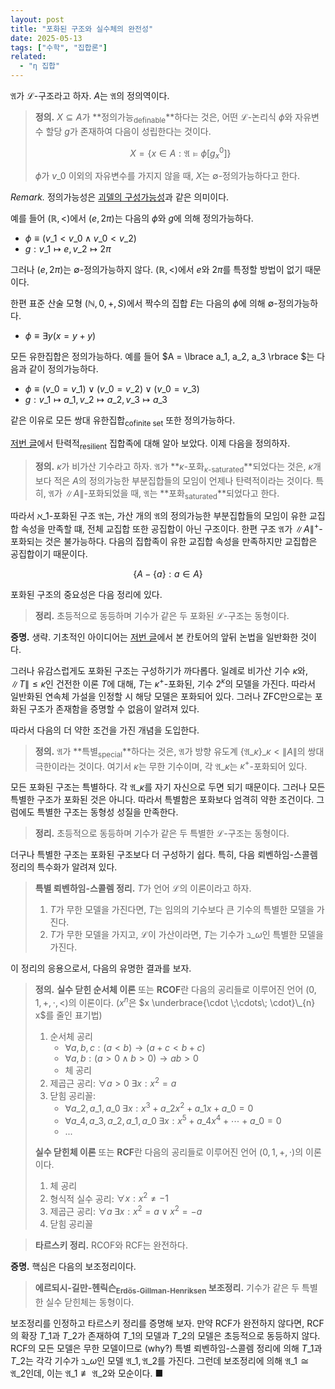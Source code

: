 ```yaml
---
layout: post
title: "포화된 구조와 실수체의 완전성"
date: 2025-05-13
tags: ["수학", "집합론"]
related:
  - "η 집합"
---
```


$\mathfrak{A}$가 $\mathcal{L}$-구조라고 하자. $A$는 $\mathfrak{A}$의 정의역이다.

> **정의.** $X \subseteq A$가 **정의가능<sub>definable</sub>**하다는 것은, 어떤 $\mathcal{L}$-논리식 $\phi$와 자유변수 할당 $g$가 존재하여 다음이 성립한다는 것이다.
>
> $$X = \{ x \in A : \mathfrak{A} \vDash \phi[g^0_x] \}$$
>
> $\phi$가 $v\_0$ 이외의 자유변수를 가지지 않을 때, $X$는 $\emptyset$-정의가능하다고 한다.

_Remark._ 정의가능성은 [괴델의 구성가능성](https://dimenerno.github.io/2024/12/11/VL-axiom/)과 같은 의미이다.

예를 들어 $(\mathbb{R}, <)$에서 $(e, 2\pi)$는 다음의 $\phi$와 $g$에 의해 정의가능하다.

- $\phi \equiv (v\_1 < v\_0 \land v\_0 < v\_2)$
- $g: v\_1 \mapsto e, v\_2 \mapsto 2\pi$

그러나 $(e, 2\pi)$는 $\emptyset$-정의가능하지 않다. $(\mathbb{R}, <)$에서 $e$와 $2\pi$를 특정할 방법이 없기 때문이다.

한편 표준 산술 모형 $(\mathbb{N}, 0, +, S)$에서 짝수의 집합 $E$는 다음의 $\phi$에 의해 $\emptyset$-정의가능하다.

- $\phi \equiv \exists y (x = y + y)$

모든 유한집합은 정의가능하다. 예를 들어 $A = \lbrace a_1, a_2, a_3 \rbrace $는 다음과 같이 정의가능하다.

- $\phi \equiv (v\_0 = v\_1) \lor (v\_0 = v\_2) \lor (v\_0 = v\_3)$
- $g: v\_1 \mapsto a\_1, v\_2 \mapsto a\_2, v\_3 \mapsto a\_3$

같은 이유로 모든 쌍대 유한집합<sub>cofinite set</sub> 또한 정의가능하다.

[저번 글](http://dimenerno.github.io/2025/05/09/resiliency/)에서 탄력적<sub>resilient</sub> 집합족에 대해 알아 보았다. 이제 다음을 정의하자.

> **정의.** $\kappa$가 비가산 기수라고 하자. $\mathfrak{A}$가 **$\kappa$-포화<sub>$\kappa$-saturated</sub>**되었다는 것은, $\kappa$개보다 적은 $A$의 정의가능한 부분집합들의 모임이 언제나 탄력적이라는 것이다. 특히, $\mathfrak{A}$가 $\|A\|$-포화되었을 때, $\mathfrak{A}$는 **포화<sub>saturated</sub>**되었다고 한다.

따라서 $\aleph\_1$-포화된 구조 $\mathfrak{A}$는, 가산 개의 $\mathfrak{A}$의 정의가능한 부분집합들의 모임이 유한 교집합 속성을 만족할 떄, 전체 교집합 또한 공집합이 아닌 구조이다. 한편 구조 $\mathfrak{A}$가 $\|A\|^+$-포화되는 것은 불가능하다. 다음의 집합족이 유한 교집합 속성을 만족하지만 교집합은 공집합이기 때문이다.

$$
\Big\{ A - \{ a \} : a \in A \Big\}
$$

포화된 구조의 중요성은 다음 정리에 있다.

> **정리.** 초등적으로 동등하며 기수가 같은 두 포화된 $\mathcal{L}$-구조는 동형이다.

**증명.** 생략. 기초적인 아이디어는 [저번 글](https://dimenerno.github.io/2025/05/08/resiliency/)에서 본 칸토어의 앞뒤 논법을 일반화한 것이다.

그러나 유감스럽게도 포화된 구조는 구성하기가 까다롭다. 일례로 비가산 기수 $\kappa$와, $\|T\| \leq \kappa$인 건전한 이론 $T$에 대해, $T$는 $\kappa^+$-포화된, 기수 $2^\kappa$의 모델을 가진다. 따라서 일반화된 연속체 가설을 인정할 시 해당 모델은 포화되어 있다. 그러나 ZFC만으로는 포화된 구조가 존재함을 증명할 수 없음이 알려져 있다.

따라서 다음의 더 약한 조건을 가진 개념을 도입한다.

> **정의.** $\mathfrak{A}$가 **특별<sub>special</sub>**하다는 것은, $\mathfrak{A}$가 방향 유도계 $\lbrace  \mathfrak{A}\_\kappa \rbrace \_{\kappa < \|A\|}$의 쌍대 극한이라는 것이다. 여기서 $\kappa$는 무한 기수이며, 각 $\mathfrak{A}\_\kappa$는 $\kappa^+$-포화되어 있다.

모든 포화된 구조는 특별하다. 각 $\mathfrak{A}\_\kappa$를 자기 자신으로 두면 되기 때문이다. 그러나 모든 특별한 구조가 포화된 것은 아니다. 따라서 특별함은 포화보다 엄격히 약한 조건이다. 그럼에도 특별한 구조는 동형성 성질을 만족한다.

> **정리.** 초등적으로 동등하며 기수가 같은 두 특별한 $\mathcal{L}$-구조는 동형이다.

더구나 특별한 구조는 포화된 구조보다 더 구성하기 쉽다. 특히, 다음 뢰벤하임-스콜렘 정리의 특수화가 알려져 있다.

> **특별 뢰벤하임-스콜렘 정리.** $T$가 언어 $\mathcal{L}$의 이론이라고 하자.
>
> 1. $T$가 무한 모델을 가진다면, $T$는 임의의 기수보다 큰 기수의 특별한 모델을 가진다.
> 2. $T$가 무한 모델을 가지고, $\mathcal{L}$이 가산이라면, $T$는 기수가 $\beth\_\omega$인 특별한 모델을 가진다.

이 정리의 응용으로서, 다음의 유명한 결과를 보자.

> **정의.** **실수 닫힌 순서체 이론** 또는 **RCOF**란 다음의 공리들로 이루어진 언어 $(0, 1, +, \cdot, <)$의 이론이다. ($x^n$은 $x \underbrace{\cdot \;\cdots\; \cdot}\_{n} x$를 줄인 표기법)
>
> 1. 순서체 공리
>    - $\forall a, b, c : (a < b) \rightarrow (a + c < b + c)$
>    - $\forall a, b : (a > 0 \land b > 0) \rightarrow ab > 0$
>    - 체 공리
> 2. 제곱근 공리: $\forall a > 0 \; \exists x : x^2 = a$
> 3. 닫힘 공리꼴:
>    - $\forall a\_2, a\_1, a\_0 \; \exists x :x^3 + a\_2x^2 + a\_1x + a\_0 = 0$
>    - $\forall a\_4, a\_3, a\_2, a\_1, a\_0\; \exists x : x^5 + a\_4x^4 + \cdots + a\_0 = 0$
>    - ...
>
> **실수 닫힌체 이론** 또는 **RCF**란 다음의 공리들로 이루어진 언어 $(0, 1, +, \cdot)$의 이론이다.
>
> 1. 체 공리
> 2. 형식적 실수 공리: $\forall x : x^2 \neq -1$
> 3. 제곱근 공리: $\forall a \; \exists x : x^2 = a \lor x^2 = -a$
> 4. 닫힘 공리꼴

> **타르스키 정리.** RCOF와 RCF는 완전하다.

**증명.** 핵심은 다음의 보조정리이다.

> **에르되시-길만-헨릭슨<sub>Erdös-Gillman-Henriksen</sub> 보조정리.** 기수가 같은 두 특별한 실수 닫힌체는 동형이다.

보조정리를 인정하고 타르스키 정리를 증명해 보자. 만약 RCF가 완전하지 않다면, RCF의 확장 $T\_1$과 $T\_2$가 존재하여 $T\_1$의 모델과 $T\_2$의 모델은 초등적으로 동등하지 않다. RCF의 모든 모델은 무한 모델이므로 (why?) 특별 뢰벤하임-스콜렘 정리에 의해 $T\_1$과 $T\_2$는 각각 기수가 $\beth\_\omega$인 모델 $\mathfrak{A}\_1, \mathfrak{A}\_2$를 가진다. 그런데 보조정리에 의해 $\mathfrak{A}\_1 \cong \mathfrak{A}\_2$인데, 이는 $\mathfrak{A}\_1 \not\equiv \mathfrak{A}\_2$와 모순이다. ■
